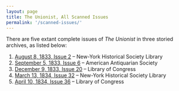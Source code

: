 ```yaml
---
layout: page
title: The Unionist, All Scanned Issues
permalink: '/scanned-issues/'
---
```


<div class="issue-list">
<p>
  There are five extant complete issues of <em>The Unionist</em> in three storied archives, as listed below:
</p>
<ol>
<li><a href="issue-2">August 8, 1833, Issue 2</a> – New-York Historical Society Library
    </li>
 <li><a href="issue-6">September 5, 1833, Issue 6</a> – American Antiquarian Society
    </li>
<li><a href="issue-20">December 9, 1833, Issue 20</a> – Library of Congress
    </li>
<li><a href="issue-32">March 13, 1834, Issue 32</a> – New-York Historical Society Library
    </li>
<li><a href="issue-36">April 10, 1834, Issue 36</a> – Library of Congress
    </li>
  </ol>

</div>
